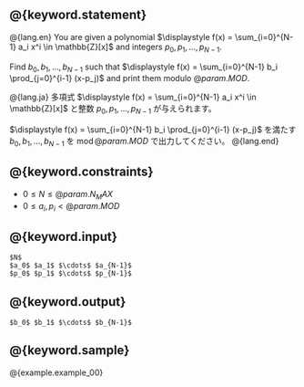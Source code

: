 ## @{keyword.statement}

@{lang.en}
You are given a polynomial $\displaystyle f(x) = \sum_{i=0}^{N-1} a_i x^i \in \mathbb{Z}[x]$ and integers $p_0, p_1, \ldots, p_{N-1}$.

Find $b_0, b_1, \ldots, b_{N-1}$ such that $\displaystyle f(x) = \sum_{i=0}^{N-1} b_i \prod_{j=0}^{i-1} (x-p_j)$ and print them modulo $@{param.MOD}$.

@{lang.ja}
多項式 $\displaystyle f(x) = \sum_{i=0}^{N-1} a_i x^i \in \mathbb{Z}[x]$ と整数 $p_0, p_1, \ldots, p_{N-1}$ が与えられます。

$\displaystyle f(x) = \sum_{i=0}^{N-1} b_i \prod_{j=0}^{i-1} (x-p_j)$ を満たす $b_0, b_1, \ldots, b_{N-1}$ を $\operatorname{mod} @{param.MOD}$ で出力してください。
@{lang.end}

## @{keyword.constraints}

- $0 \leq N \leq @{param.N_MAX}$
- $0 \leq a_i, p_i \lt @{param.MOD}$

## @{keyword.input}

```
$N$
$a_0$ $a_1$ $\cdots$ $a_{N-1}$
$p_0$ $p_1$ $\cdots$ $p_{N-1}$
```

## @{keyword.output}

```
$b_0$ $b_1$ $\cdots$ $b_{N-1}$
```

## @{keyword.sample}

@{example.example_00}
